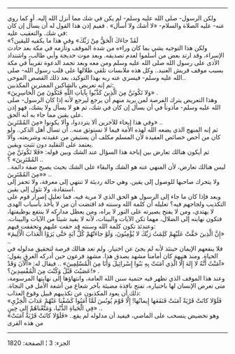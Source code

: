 ------------------------------------------------------------------------

ولكن الرسول- صلى الله عليه وسلم- لم يكن في شك مما أنزل الله إليه. أو كما
روي عنه- عليه الصلاة والسلام- «لا أشك ولا أسأل» . ففيم إذن هذا القول له
أن يسأل إن كان في شك. والتعقيب عليه:  
«لَقَدْ جاءَكَ الْحَقُّ مِنْ رَبِّكَ» وفي هذا ما يكفيه لليقين؟  
ولكن هذا التوجيه يشي بما كان وراءه من شدة الموقف وتأزمه في مكة بعد حادث
الإسراء، وقد ارتد بعض من أسلموا لعدم تصديقه. وبعد موت خديجة وأبي طالب،
واشتداد الأذى على رسول الله صلى الله عليه وسلم ومن معه وبعد تجمد الدعوة
تقريباً في مكة بسبب موقف قريش العنيد.. وكل هذه ملابسات تلقي ظلالها على
قلب رسول الله- صلى الله عليه وسلم- فيسري عنه ربه بهذا التوكيد، بعد ذلك
القصص الموحى..  
ثم إنه تعريض بالشاكين الممترين المكذبين:  
«وَلا تَكُونَنَّ مِنَ الَّذِينَ كَذَّبُوا بِآياتِ اللَّهِ فَتَكُونَ مِنَ الْخاسِرِينَ» .  
وهذا التعريض يترك الفرصة لمن يريد منهم أن يرجع ليرجع لأنه إذا كان
الرسول- صلى الله عليه وسلم- مأذوناً في أن يسأل إن كان في شك، ثم هو لا
يسأل ولا يشك، فهو إذن على يقين مما جاء به أنه الحق.  
وفي هذا إيحاء للآخرين ألا يترددوا، وألا يكونوا «مِنَ المُمْتَرِينَ» ..  
ثم إنه المنهج الذي يضعه الله لهذه الأمة فيما لا تستوثق منه.. أن تسأل أهل
الذكر.. ولو كان من أخص خصائص العقيدة لأن المسلم مكلف أن يستيقن من عقيدته
وشريعته، وألا يعتمد على التقليد دون تثبت ويقين.  
ثم أيكون هنالك تعارض بين إباحة هذا السؤال عند الشك وبين قوله: «فَلا تَكُونَنَّ
مِنَ المُمْتَرِينَ» ؟ ..  
ليس هنالك تعارض، لأن المنهي عنه هو الشك والبقاء على الشك بحيث يصبح صفة
دائمة.. «مِنَ المُمْتَرِينَ» ..  
ولا يتحرك صاحبها للوصول إلى يقين. وهي حالة رديئة لا تنتهي إلى معرفة، ولا
تحفز إلى استفادة، ولا تئول إلى يقين.  
وبعد فإذا كان ما جاء إلى الرسول هو الحق الذي لا مرية فيه، فما تعليل
إصرار قوم على التكذيب ولجاجهم فيه؟ تعليله أن كلمة الله وسنته قد اقتضت أن
من لا يأخذ بأسباب الهدى لا يهتدي، ومن لا يفتح بصيرته على النور لا يراه،
ومن يعطل مداركه لا ينتفع بوظيفتها، فتكون نهايته إلى الضلال، مهما تكن
الآيات والبينات، لأنه لا يفيد شيئاً من الآيات والبينات. وعندئذ تكون كلمة
الله وسنته قد حقت عليهم وتحققت فيهم:  
«إِنَّ الَّذِينَ حَقَّتْ عَلَيْهِمْ كَلِمَتُ رَبِّكَ لا يُؤْمِنُونَ، وَلَوْ جاءَتْهُمْ كُلُّ آيَةٍ حَتَّى يَرَوُا
الْعَذابَ الْأَلِيمَ» ..  
فلا ينفعهم الإيمان حينئذ لأنه لم يجئ عن اختيار. ولم تعد هنالك فرصة
لتحقيق مدلوله في الحياة. ومنذ هنيهة كان أمامنا مشهد يصدق هذا. مشهد فرعون
حين أدركه الغرق يقول: «آمَنْتُ أَنَّهُ لا إِلهَ إِلَّا الَّذِي آمَنَتْ بِهِ بَنُوا إِسْرائِيلَ
وَأَنَا مِنَ الْمُسْلِمِينَ» .. فيقال له: «آلْآنَ وَقَدْ عَصَيْتَ قَبْلُ وَكُنْتَ مِنَ الْمُفْسِدِينَ؟!»
.  
وعند هذا الموقف الذي تظهر فيه حتمية سنن الله العامة، وانتهاؤها إلى
نهايتها المرسومة، متى تعرض الإنسان لها باختياره، تفتح نافذة مضيئة بآخر
شعاع من أشعة الأمل في النجاة. ذلك أن يعود المكذبون عن تكذيبهم قبيل وقوع
العذاب:  
«فَلَوْلا كانَتْ قَرْيَةٌ آمَنَتْ فَنَفَعَها إِيمانُها! إِلَّا قَوْمَ يُونُسَ لَمَّا آمَنُوا كَشَفْنا عَنْهُمْ
عَذابَ الْخِزْيِ فِي الْحَياةِ الدُّنْيا، وَمَتَّعْناهُمْ إِلى حِينٍ» ..  
وهو تحضيض ينسحب على الماضي، فيفيد أن مدلوله لم يقع.. «فَلَوْلا كانَتْ قَرْيَةٌ
آمَنَتْ» من هذه القرى

------------------------------------------------------------------------

الجزء: 3 ¦ الصفحة: 1820
